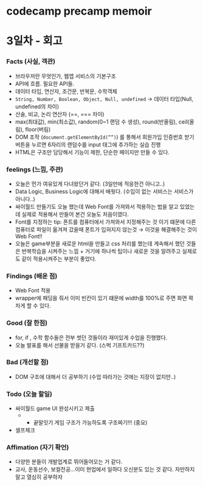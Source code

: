 # codecamp precamp memoir
# 3일차 - 회고
### Facts (사실, 객관)

- 브라우저란 무엇인가, 웹앱 서비스의 기본구조
- API에 흐름. 필요한 API들.
- 데이터 타입, 연산자, 조건문, 반복문, 수학객체
- `String, Number, Boolean, Object, Null, undefined` → 데이터 타입(Null, undefined의 차이)
- 산술, 비교, 논리 연산자 (==, === 차이)
- max(최대값), min(최소값), random(0~1 랜덤 수 생성), round(반올림), ceil(올림), floor(버림)
- DOM 조작 (`document.getElementById(””)`) 를 통해서 회원가입 인증번호 받기 버튼을 누르면 6자리의 랜덤수를 input 태그에 추가하는 실습 진행
- HTML은 구조만 담당해서 기능이 제한, 단순한 페이지만 만들 수 있다.

### feelings (느낌, 주관)

- 오늘은 먼가 여유있게 다녀왔던거 같다. (3일만에 적응한건 아니고..)
- Data Logic, Business Logic에 대해서 배웟다. (수입이 없는 서비스는 서비스가 아니다..)
- 싸이월드 만들기도 오늘 했는데 Web Font를 가져와서 적용하는 법을 알고 있었는데 실제로 적용해서 만들어 본건 오늘도 처음이였다.
- Font를 지정하는 tip: 폰트를 컴퓨터에서 가져와서 지정해주는 것 이기 떄문에 다른 컴퓨터로 파일이 옮겨져 갔을때 폰트가 입혀지지 않는것 → 이것을 해결해주는 것이 Web Font!!
- 오늘은 game부분을 새로운 html을 만들고 css 처리를 했는데 계속해서 했던 것들은 반복학습을 시켜주는 느낌 + 거기에 하나씩 팁이나 새로운 것을 알려주고 실제로도 같이 적용시켜주는 부분이 좋았다.

### Findings (배운 점)

- Web Font 적용
- wrapper에 패딩을 줘서 이미 빈칸이 있기 떄문에 width를 100%로 주면 화면 꽉차게 할 수 있다.

### Good (잘 한점)

- for, if , 수학 함수들은 전부 썻던 것들이라 재미있게 수업을 진행했다.
- 오늘 발표를 해서 선물을 받을거 같다. (스벅 기프트카드??)

### Bad (개선할 점)

- DOM 구조에 대해서 더 공부하기 (수업 따라가는 것에는 지장이 없지만..)

### Todo (오늘 할일)

- 싸이월드 game UI 완성시키고 제출
    - + 끝말잇기 게임 구조가 가능하도록 구조짜기!!! (중요)
- 셀프체크

### Affimation (자기 확언)

- 다양한 분들이 개발업계로 뛰어들어오는 거 같다.
- 교사, 운동선수, 보컬전공...이미 현업에서 일하다 오신분도 있는 것 같다. 자만하지 말고 열심히 공부하자
